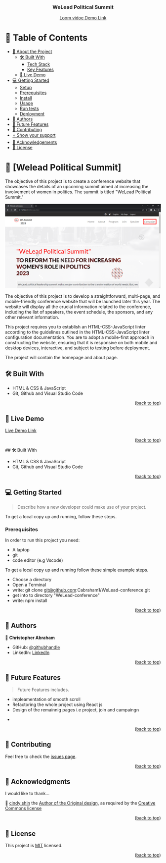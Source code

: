 <a name="readme-top"></a>

<div align="center">
  <br/>

  <h3><b>WeLead Political Summit</b></h3>

  [Loom vidoe Demo Link](https://www.loom.com/share/04189946b12d40ae83b6ae55cc7cdb78/)

</div>

<!-- TABLE OF CONTENTS -->

# 📗 Table of Contents

- [📖 About the Project](#about-project)
  - [🛠 Built With](#built-with)
    - [Tech Stack](#tech-stack)
    - [Key Features](#key-features)
  - [🚀 Live Demo](#live-demo)
- [💻 Getting Started](#getting-started)
  - [Setup](#setup)
  - [Prerequisites](#prerequisites)
  - [Install](#install)
  - [Usage](#usage)
  - [Run tests](#run-tests)
  - [Deployment](#triangular_flag_on_post-deployment)
- [👥 Authors](#authors)
- [🔭 Future Features](#future-features)
- [🤝 Contributing](#contributing)
- [⭐️ Show your support](#support)
- [🙏 Acknowledgements](#acknowledgements)
- [📝 License](#license)

# 📖 [Welead Political Summit] <a name="about-project"></a>

The objective of this project is to create a conference website that showcases the details of an upcoming summit aimed at increasing the involvement of women in politics. The summit is titled "WeLead Political Summit."

![screenshot](./assets/WeLead%20conferences%20-%20Google%20Chrome%202_9_2023%208_54_30%20AM.png)

The objective of this project is to develop a straightforward, multi-page, and mobile-friendly conference website that will be launched later this year. The website will display all the crucial information related to the conference, including the list of speakers, the event schedule, the sponsors, and any other relevant information.

This project requires you to establish an HTML-CSS-JavaScript linter according to the guidelines outlined in the HTML-CSS-JavaScript linter configuration documentation. You are to adopt a mobile-first approach in constructing the website, ensuring that it is responsive on both mobile and desktop devices, interactive, and subject to testing before deployment.

The project will contain the homepage and about page.

## 🛠 Built With <a name="built-with"></a>

- HTML & CSS & JavaScript
- Git, Github and Visual Studio Code

<p align="right">(<a href="#readme-top">back to top</a>)</p>

## 🚀 Live Demo <a name="#live-demo"></a>
[Live Demo Link](https://cabraham1.github.io/WeLead-conference/)


<p align="right">(<a href="#readme-top">back to top</a>)</p>
## 🛠 Built With <a name="built-with"></a>

- HTML & CSS & JavaScript
- Git, Github and Visual Studio Code

<p align="right">(<a href="#readme-top">back to top</a>)</p>

<!-- GETTING STARTED -->

## 💻 Getting Started <a name="getting-started"></a>

> Describe how a new developer could make use of your project.

To get a local copy up and running, follow these steps.

### Prerequisites

In order to run this project you need:

 - A laptop
 - git
 - code editor (e.g Vscode)

To get a local copy up and running follow these simple example steps.

- Choose a directory
- Open a Terminal
- write: git clone git@github.com:Cabraham1/WeLead-conference.git
- get into to directory "WeLead-conference"
- write: npm install

<p align="right">(<a href="#readme-top">back to top</a>)</p>

<!-- AUTHORS -->

## 👥 Authors <a name="authors"></a>

👤 **Christopher Abraham**
- GitHub: [@githubhandle](https://github.com/cabraham1)
- LinkedIn: [LinkedIn](https://www.linkedin.com/in/abrahamchristopher)


<p align="right">(<a href="#readme-top">back to top</a>)</p>


<!-- FUTURE FEATURES -->

## 👥 Future Features <a name="Future Features"></a>

> Future Features includes.

* impleamentation of smooth scroll
* Refactoring the whole project using React js
* Design of the remainnig pages i.e project, join and campaingn 
- 


<p align="right">(<a href="#readme-top">back to top</a>)</p>

<!-- CONTRIBUTING -->

## 🤝 Contributing <a name="contributor"></a>

Feel free to check the [issues page](https://github.com/Cabraham1/WeLead-conference/issues).

<p align="right">(<a href="#readme-top">back to top</a>)</p>


<!-- ACKNOWLEDGEMENTS -->

## 🙏 Acknowledgments <a name="acknowledgements"></a>

I would like to thank...

👤 [cindy shin](https://www.behance.net/adagio07) the [ Author of the Original design,](https://www.behance.net/adagio07) as required by the [Creative Commons license](https://www.behance.net/adagio07)


<p align="right">(<a href="#readme-top">back to top</a>)</p>

<!-- LICENSE -->

## 📝 License <a name="license"></a>

This project is [MIT](./MIT.md) licensed.



<p align="right">(<a href="#readme-top">back to top</a>)</p>
